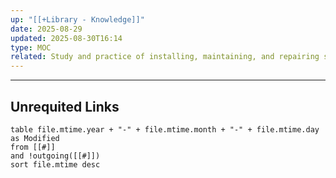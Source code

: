 ```yaml
---
up: "[[+Library - Knowledge]]"
date: 2025-08-29
updated: 2025-08-30T16:14
type: MOC
related: Study and practice of installing, maintaining, and repairing systems for water supply, drainage, and waste removal.
---
```

















-----
## Unrequited Links
```dataview
table file.mtime.year + "-" + file.mtime.month + "-" + file.mtime.day as Modified
from [[#]]
and !outgoing([[#]])
sort file.mtime desc
```
